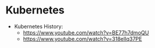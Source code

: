 # Kubernetes

- Kubernetes History:
    - https://www.youtube.com/watch?v=BE77h7dmoQU
    - https://www.youtube.com/watch?v=318elIq37PE
